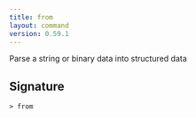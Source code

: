 ```yaml
---
title: from
layout: command
version: 0.59.1
---
```


Parse a string or binary data into structured data

## Signature

```> from ```
